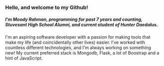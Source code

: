 ### Hello, and welcome to my Github!
##### I'm Moody Rahman, programming for past 7 years and counting, Stuvesant High School Alumni, and current student of Hunter Daedalus.

I'm an aspiring software developer with a passion for making tools that make my life (and coincidentally other lives) easier. I've worked with countless different technologies, and I'm always working on something new! My current preferred stack is Mongodb, Flask, a lot of Boostrap and a hint of JavaScript. 
